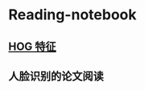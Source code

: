 # Reading-notebook
## [HOG 特征](https://github.com/alfredtorres/Reading-notebook/blob/master/HOG%20feature.md)
## 人脸识别的论文阅读
